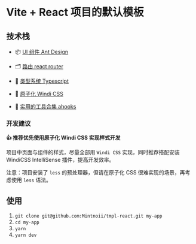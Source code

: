 # Vite + React 项目的默认模板

## 技术栈

- 📦 [UI 组件 Ant Design](https://ant.design/docs/react/introduce-cn)

- 🗂 [路由 react router](https://reactrouter.com/docs/en/v6)

- 📐 [类型系统 Typescript](https://www.typescriptlang.org/zh/)

- 🎨 [原子化 Windi CSS](https://cn.windicss.org/guide/)

- 🚀 [实用的工具合集 ahooks](https://ahooks.js.org/zh-CN)

### 开发建议

**👍 推荐优先使用原子化 Windi CSS 实现样式开发**

项目中页面与组件的样式，尽量全部用 `Windi CSS` 实现，同时推荐搭配安装 WindiCSS IntelliSense 插件，提高开发效率。

注意：项目安装了 `less` 的预处理器，但请在原子化 CSS 很难实现的场景，再考虑使用 `less` 语法。

## 使用

1. `git clone git@github.com:Mintnoii/tmpl-react.git my-app`
2. `cd my-app`
3. `yarn`
4. `yarn dev`
